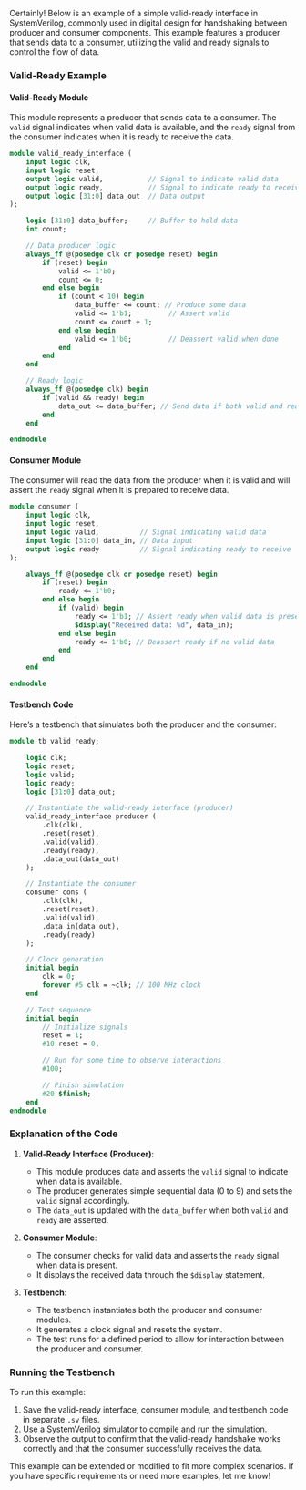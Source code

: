 Certainly! Below is an example of a simple valid-ready interface in SystemVerilog, commonly used in digital design for handshaking between producer and consumer components. This example features a producer that sends data to a consumer, utilizing the valid and ready signals to control the flow of data.

### Valid-Ready Example

#### Valid-Ready Module

This module represents a producer that sends data to a consumer. The `valid` signal indicates when valid data is available, and the `ready` signal from the consumer indicates when it is ready to receive the data.

```systemverilog
module valid_ready_interface (
    input logic clk,
    input logic reset,
    output logic valid,           // Signal to indicate valid data
    output logic ready,           // Signal to indicate ready to receive
    output logic [31:0] data_out  // Data output
);

    logic [31:0] data_buffer;     // Buffer to hold data
    int count;

    // Data producer logic
    always_ff @(posedge clk or posedge reset) begin
        if (reset) begin
            valid <= 1'b0;
            count <= 0;
        end else begin
            if (count < 10) begin
                data_buffer <= count; // Produce some data
                valid <= 1'b1;         // Assert valid
                count <= count + 1;
            end else begin
                valid <= 1'b0;         // Deassert valid when done
            end
        end
    end

    // Ready logic
    always_ff @(posedge clk) begin
        if (valid && ready) begin
            data_out <= data_buffer; // Send data if both valid and ready
        end
    end

endmodule
```

#### Consumer Module

The consumer will read the data from the producer when it is valid and will assert the `ready` signal when it is prepared to receive data.

```systemverilog
module consumer (
    input logic clk,
    input logic reset,
    input logic valid,          // Signal indicating valid data
    input logic [31:0] data_in, // Data input
    output logic ready          // Signal indicating ready to receive
);

    always_ff @(posedge clk or posedge reset) begin
        if (reset) begin
            ready <= 1'b0;
        end else begin
            if (valid) begin
                ready <= 1'b1; // Assert ready when valid data is present
                $display("Received data: %d", data_in);
            end else begin
                ready <= 1'b0; // Deassert ready if no valid data
            end
        end
    end

endmodule
```

#### Testbench Code

Here’s a testbench that simulates both the producer and the consumer:

```systemverilog
module tb_valid_ready;

    logic clk;
    logic reset;
    logic valid;
    logic ready;
    logic [31:0] data_out;

    // Instantiate the valid-ready interface (producer)
    valid_ready_interface producer (
        .clk(clk),
        .reset(reset),
        .valid(valid),
        .ready(ready),
        .data_out(data_out)
    );

    // Instantiate the consumer
    consumer cons (
        .clk(clk),
        .reset(reset),
        .valid(valid),
        .data_in(data_out),
        .ready(ready)
    );

    // Clock generation
    initial begin
        clk = 0;
        forever #5 clk = ~clk; // 100 MHz clock
    end

    // Test sequence
    initial begin
        // Initialize signals
        reset = 1;
        #10 reset = 0;

        // Run for some time to observe interactions
        #100;

        // Finish simulation
        #20 $finish;
    end
endmodule
```

### Explanation of the Code

1. **Valid-Ready Interface (Producer)**:
   - This module produces data and asserts the `valid` signal to indicate when data is available.
   - The producer generates simple sequential data (0 to 9) and sets the `valid` signal accordingly.
   - The `data_out` is updated with the `data_buffer` when both `valid` and `ready` are asserted.

2. **Consumer Module**:
   - The consumer checks for valid data and asserts the `ready` signal when data is present.
   - It displays the received data through the `$display` statement.

3. **Testbench**:
   - The testbench instantiates both the producer and consumer modules.
   - It generates a clock signal and resets the system.
   - The test runs for a defined period to allow for interaction between the producer and consumer.

### Running the Testbench

To run this example:
1. Save the valid-ready interface, consumer module, and testbench code in separate `.sv` files.
2. Use a SystemVerilog simulator to compile and run the simulation.
3. Observe the output to confirm that the valid-ready handshake works correctly and that the consumer successfully receives the data.

This example can be extended or modified to fit more complex scenarios. If you have specific requirements or need more examples, let me know!

